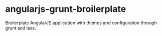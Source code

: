 # angularjs-grunt-broilerplate
Broilerplate AngularJS application with themes and configuration through grunt and less.
